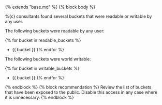 {% extends "base.md" %}
{% block body %}

%{c} consultants found several buckets that were readable or writable by any user.

The following buckets were readable by any user:

{% for bucket in readable_buckets %}
- {{ bucket }}
{% endfor %}

The following buckets were world writable:

{% for bucket in writable_buckets %}
- {{ bucket }}
{% endfor %}

{% endblock %}
{% block recommendation %}
Review the list of buckets that have been exposed to the public. Disable this access in any case where it is unnecessary.
{% endblock %}
